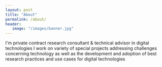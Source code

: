 ```yaml
---
layout: post
title: "About"
permalink: /about/
header:
   image: "/images/banner.jpg"
---
```


I'm private contract research consultant & technical advisor in digital technologies I work on variety of special projects addressing challenges concerning technology as well as the development and adoption of best research practices and use cases for digital technologies
